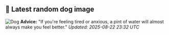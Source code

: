 ## 🐶 Latest random dog image
![Dog](https://images.dog.ceo/breeds/terrier-american/n02093428_10908.jpg)
**Advice:** "If you're feeling tired or anxious, a pint of water will almost always make you feel better."
*Updated: 2025-08-22 23:32 UTC*
